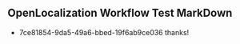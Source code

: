 ## OpenLocalization Workflow Test MarkDown
* 7ce81854-9da5-49a6-bbed-19f6ab9ce036 thanks!

<!--HONumber=Aug16_HO5-->


